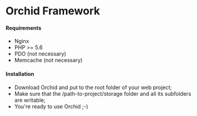 Orchid Framework
====

#### Requirements
* Nginx
* PHP >= 5.6
* PDO (not necessary)
* Memcache (not necessary)

#### Installation
* Download Orchid and put to the root folder of your web project;
* Make sure that the /path-to-project/storage folder and all its subfolders are writable;
* You're ready to use Orchid ;-)
